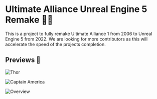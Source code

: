 # Ultimate Alliance Unreal Engine 5 Remake 🦸‍♂

This is a project to fully remake Ultimate Alliance 1 from 2006 to Unreal Engine 5 from 2022. We are looking for more contributors as this will accelerate the speed of the projects completion.

## Previews 📸
![Thor](https://github.com/JordanLeich/Ultimate-Alliance-UE5-Remake/blob/master/Preview/Thor)

![Captain America](https://github.com/JordanLeich/Ultimate-Alliance-UE5-Remake/blob/master/Preview/Captain%20America)

![Overview](https://github.com/JordanLeich/Ultimate-Alliance-UE5-Remake/blob/master/Preview/Overview)
